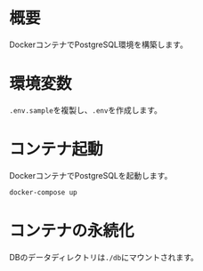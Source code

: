 # 概要
DockerコンテナでPostgreSQL環境を構築します。

# 環境変数
`.env.sample`を複製し、`.env`を作成します。

# コンテナ起動
DockerコンテナでPostgreSQLを起動します。
```bash
docker-compose up
```
# コンテナの永続化
DBのデータディレクトリは`./db`にマウントされます。